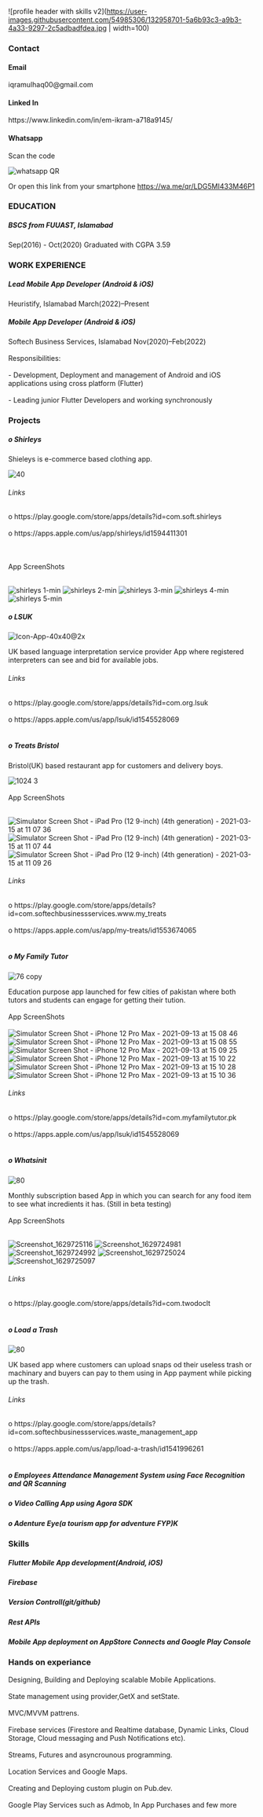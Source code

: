 <!-- ![profile header jpg1](https://user-images.githubusercontent.com/54985306/132942703-ecf1b0e7-3c70-4c37-924a-d287b9920fcd.jpg) -->
![profile header with skills v2](https://user-images.githubusercontent.com/54985306/132958701-5a6b93c3-a9b3-4a33-9297-2c5adbadfdea.jpg | width=100)

<!-- ![Intern](https://user-images.githubusercontent.com/54985306/132943043-5d22a14c-e44b-4a7f-bd86-03404f69a9e2.jpg) -->
<!-- <h3>Muhammad Ikram Ulhaq</h3> -->
<!-- Flutter Developer -->
<h3>Contact</h3>
<h4>Email</h4>
iqramulhaq00@gmail.com
<h4>Linked In</h4>
https://www.linkedin.com/in/em-ikram-a718a9145/
<h4>Whatsapp</h4>
Scan the code 

![whatsapp QR](https://user-images.githubusercontent.com/54985306/132945792-3f4bf753-fad2-4077-b458-c1af12e0c11e.jpg)

Or open this link from your smartphone
https://wa.me/qr/LDG5MI433M46P1

<h3>EDUCATION</h3>
<h5>BSCS from FUUAST, Islamabad</h5>
Sep(2016) - Oct(2020)
Graduated with CGPA 3.59

<h3>WORK EXPERIENCE</h3>
<h5>Lead Mobile App Developer (Android & iOS) </h5>
Heuristify, Islamabad
March(2022)–Present</br>
<h5>Mobile App Developer (Android & iOS) </h5>
Softech Business Services, Islamabad
Nov(2020)–Feb(2022)<br></br>
Responsibilities:<br></br>
- Development, Deployment and management of Android and iOS applications using cross platform (Flutter)<br></br>
- Leading junior Flutter Developers and working synchronously


<h3>Projects</h3>

<h5>o Shirleys</h5>
Shieleys is e-commerce based clothing app.

![40](https://user-images.githubusercontent.com/54985306/154804704-6cb0a3ef-2a0e-46fb-bc4d-0a4fcd328726.png)

<h6>Links</h6>
o https://play.google.com/store/apps/details?id=com.soft.shirleys<br></br>
o https://apps.apple.com/us/app/shirleys/id1594411301<br></br>
<br></br>
App ScreenShots
<br></br>


![shirleys 1-min](https://user-images.githubusercontent.com/54985306/154805423-424e4ad5-b0e3-4545-963b-23eb93f9e384.jpeg)
![shirleys 2-min](https://user-images.githubusercontent.com/54985306/154805425-8153bd9e-fd91-4673-9784-3e33d638fb55.jpeg)
![shirleys 3-min](https://user-images.githubusercontent.com/54985306/154805426-4f0e1478-f71b-416c-820e-411c7b4d4394.jpeg)
![shirleys 4-min](https://user-images.githubusercontent.com/54985306/154805428-465f4eec-c982-4b94-acf1-e80457757afe.jpeg)
![shirleys 5-min](https://user-images.githubusercontent.com/54985306/154805430-9037a647-39aa-40f1-a66f-1e7a831c1d61.jpeg)


<h5>o LSUK</h5>

![Icon-App-40x40@2x](https://user-images.githubusercontent.com/54985306/133071085-a992c448-af61-40e2-a777-083de383b531.png)

UK based language interpretation service provider App where registered interpreters can see and bid for available jobs.
<h6>Links</h6>
o https://play.google.com/store/apps/details?id=com.org.lsuk<br></br>
o https://apps.apple.com/us/app/lsuk/id1545528069<br></br>

<h5>o Treats Bristol</h5>

Bristol(UK) based restaurant app for customers and delivery boys.

![1024 3](https://user-images.githubusercontent.com/54985306/133069877-dd2227f4-4873-42d7-bdb1-48074937fd82.png) 
<br></br>
App ScreenShots
<br></br>

![Simulator Screen Shot - iPad Pro (12 9-inch) (4th generation) - 2021-03-15 at 11 07 36](https://user-images.githubusercontent.com/54985306/133070268-e2bf07a0-c374-4258-8761-7bf3f7b17ed0.png)
![Simulator Screen Shot - iPad Pro (12 9-inch) (4th generation) - 2021-03-15 at 11 07 44](https://user-images.githubusercontent.com/54985306/133070283-d76e28bf-98c1-41e9-a3d9-2f2d69382f5c.png)
![Simulator Screen Shot - iPad Pro (12 9-inch) (4th generation) - 2021-03-15 at 11 09 26](https://user-images.githubusercontent.com/54985306/133070286-c86bcb7c-73ee-4d3c-afd3-014904c1af4e.png)

<h6>Links</h6>
o https://play.google.com/store/apps/details?id=com.softechbusinessservices.www.my_treats<br></br>
o https://apps.apple.com/us/app/my-treats/id1553674065<br></br>


<h5>o My Family Tutor</h5>

![76 copy](https://user-images.githubusercontent.com/54985306/133069587-a3f67dc9-2e07-4647-9ab6-3a908df0de9e.png)

Education purpose app launched for few cities of pakistan where both tutors and students can engage for getting their tution.
<br></br>
App ScreenShots
<br></br>
![Simulator Screen Shot - iPhone 12 Pro Max - 2021-09-13 at 15 08 46](https://user-images.githubusercontent.com/54985306/133067322-0a842483-f055-4cc0-908c-a5cf43ef43d8.png)
![Simulator Screen Shot - iPhone 12 Pro Max - 2021-09-13 at 15 08 55](https://user-images.githubusercontent.com/54985306/133067336-d437355b-c2da-42cd-b54d-ff1a03a8654d.png)
![Simulator Screen Shot - iPhone 12 Pro Max - 2021-09-13 at 15 09 25](https://user-images.githubusercontent.com/54985306/133067341-2aefe579-e38f-458e-817f-cf1e45d3d667.png)
![Simulator Screen Shot - iPhone 12 Pro Max - 2021-09-13 at 15 10 22](https://user-images.githubusercontent.com/54985306/133067346-b2c3c323-6940-45fe-8713-45c5a606fa16.png)
![Simulator Screen Shot - iPhone 12 Pro Max - 2021-09-13 at 15 10 28](https://user-images.githubusercontent.com/54985306/133067347-d355531b-e31c-4d20-ba24-31ef01e2ccbd.png)
![Simulator Screen Shot - iPhone 12 Pro Max - 2021-09-13 at 15 10 36](https://user-images.githubusercontent.com/54985306/133067350-ce5ecfa7-872a-4833-9841-96a8a5741b96.png)


<h6>Links</h6>
o https://play.google.com/store/apps/details?id=com.myfamilytutor.pk<br></br>
o https://apps.apple.com/us/app/lsuk/id1545528069<br></br>

<h5>o Whatsinit</h5>

![80](https://user-images.githubusercontent.com/54985306/133070818-3ecec206-6820-4fc3-be71-51717ccd0e3c.png)


Monthly subscription based App in which you can search for any food item to see what incredients it has.
(Still in beta testing)
<br></br>
App ScreenShots
<br></br>

![Screenshot_1629725116](https://user-images.githubusercontent.com/54985306/133031674-c9ff010c-b522-4666-bbcd-a2ca82ea0a03.png)
![Screenshot_1629724981](https://user-images.githubusercontent.com/54985306/133031675-e5d15961-4c87-43fc-b190-fdbdd4c100fd.png)
![Screenshot_1629724992](https://user-images.githubusercontent.com/54985306/133031678-f24393f0-fb65-49ee-923e-6053854cbed8.png)
![Screenshot_1629725024](https://user-images.githubusercontent.com/54985306/133031681-a7630a3b-66e6-4f44-bbb7-d338f186611c.png)
![Screenshot_1629725097](https://user-images.githubusercontent.com/54985306/133031685-f2999661-74a1-49a9-9e0b-bbc5412d8592.png)


<h6>Links</h6>
o https://play.google.com/store/apps/details?id=com.twodoclt<br></br>

<h5>o Load a Trash</h5>

![80](https://user-images.githubusercontent.com/54985306/133070945-958d6d69-9dd5-46eb-8a19-8e1d24697ceb.png)

UK based app where customers can upload snaps od their useless trash or machinary and buyers can pay to them using in App payment while picking up the trash.
<h6>Links</h6>
o https://play.google.com/store/apps/details?id=com.softechbusinessservices.waste_management_app<br></br>
o https://apps.apple.com/us/app/load-a-trash/id1541996261<br></br>

<h5>o Employees Attendance Management System using Face Recognition and QR Scanning</h5>
<h5>o Video Calling App using Agora SDK</h5>

<h5>o Adenture Eye(a tourism app for adventure FYP)K</h5>

<h3>Skills</h3>
<h5>Flutter Mobile App development(Android, iOS)</h5>
<h5>Firebase</h5>
<h5>Version Controll(git/github)</h5>
<h5>Rest APIs</h5>
<h5>Mobile App deployment on AppStore Connects and Google Play Console</h5>

<h3>Hands on experiance</h3>
Designing, Building and Deploying scalable Mobile Applications.<br></br>
State management using provider,GetX and setState.<br></br>
MVC/MVVM pattrens.<br></br>
Firebase services (Firestore and Realtime database, Dynamic Links, Cloud Storage, Cloud messaging and Push Notifications etc).<br></br>
Streams, Futures and asyncrounous programming.<br></br>
Location Services and Google Maps.<br></br>
Creating and Deploying custom plugin on Pub.dev.<br></br>
Google Play Services such as Admob, In App Purchases and few more


